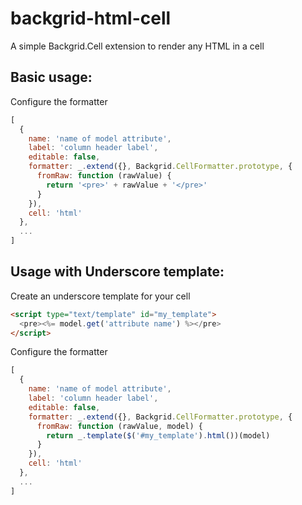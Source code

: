 # backgrid-html-cell
A simple Backgrid.Cell extension to render any HTML in a cell

## Basic usage:

Configure the formatter

```javascript
[
  {
    name: 'name of model attribute',
    label: 'column header label',
    editable: false,
    formatter: _.extend({}, Backgrid.CellFormatter.prototype, {
      fromRaw: function (rawValue) {
        return '<pre>' + rawValue + '</pre>'
      }
    }),
    cell: 'html'
  },
  ...
]
```

## Usage with Underscore template:

Create an underscore template for your cell

```html
<script type="text/template" id="my_template">
  <pre><%= model.get('attribute name') %></pre>
</script>

```

Configure the formatter

```javascript
[
  {
    name: 'name of model attribute',
    label: 'column header label',
    editable: false,
    formatter: _.extend({}, Backgrid.CellFormatter.prototype, {
      fromRaw: function (rawValue, model) {
        return _.template($('#my_template').html())(model)
      }
    }),
    cell: 'html'
  },
  ...
]
```
